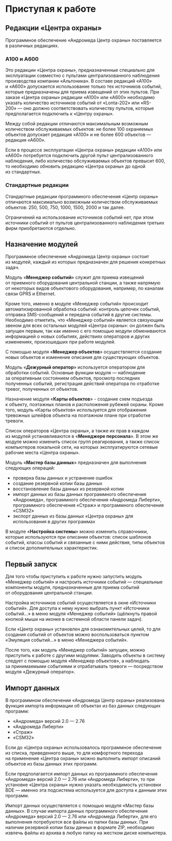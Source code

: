 # Приступая к работе

## Редакции «Центра охраны»

Программное обеспечение «Андромеда Центр охраны» поставляется в различных редакциях. 

### А100 и А600

Это редакции «Центра охраны», предназначенные специально для эксплуатации совместно с пультами централизованного наблюдения производства компании «Альтоника». В составе редакций «А100» и «А600» допускается использование только тех источников событий, которые предназначены для приема извещений от этих пультов. При заказе «Центра охраны» редакции «А100» или «А600» необходимо указать количество источников событий от «Lonta-202» или «RS-200» — оно должно соответствовать количеству пультов, которые предполагается подключить к «Центру охраны».

Между собой редакции отличаются максимальным возможным количеством обслуживаемых объектов: не более 100 охраняемых объектов допускает редакция «А100» и не более 600 объектов — редакция «А600».

Если в процессе эксплуатации «Центра охраны» редакции «А100» или «А600» потребуется подключить другой пульт централизованного наблюдения, либо количество обслуживаемых объектов превысит 600, то необходимо обновить редакцию «Центра охраны» до одной из стандартных.

### Стандартные редакции

Стандартные редакции программного обеспечения «Центр охраны» отличаются максимально возможным количеством обслуживаемых объектов: 250, 500, 750, 1000, 1500, 2000 и так далее.

Ограничений на использование источников событий нет, при этом источники событий от пультов централизованного наблюдения третьих фирм приобретаются отдельно.

## Назначение модулей

Программное обеспечение «Андромеда Центр охраны» состоит из модулей, каждый из которых предназначен для решения конкретных задач.

Модуль «**Менеджер событий**» служит для приема извещений от приемного оборудования центральной станции, а также напрямую от некоторых видов объектового оборудования, например, по каналам связи GPRS и Ethernet. 

Кроме того, именно в модуле «Менеджер событий» происходит автоматизированной обработка событий: контроль цепочек событий, отправка SMS-сообщений и передача событий в другие системы. 
Необходимо отметить, что «Менеджер событий» является связующим звеном для всех остальных модулей «Центра охраны»: он должен быть запущен первым, так как именно с его помощью модули обмениваются информацией о новых событиях, действиях операторов и других изменениях, произошедших при работе модулей.

С помощью модуля «**Менеджер объектов**» осуществляется создание новых объектов и изменение описания для существующих объектов.

Модуль «**Дежурный оператор**» используется оператором для обработки событий. Основные функции модуля — наблюдение за оперативным состоянием объектов, просмотр последних полученных событий, регистрация действий оператора по отработке тревог, полученных от объектов.

Назначение модуля «**Карты объектов**» - создание схем подъезда к объекту, поэтажных планов и расположения рубежей охраны. Кроме того, модуль «Карты объектов» используется для отображения тревожных шлейфов объекта на поэтажном плане при отработке тревоги.

Список операторов «Центра охраны», а также их прав в каждом из модулей устанавливаются в «**Менеджере персонала**». В этом же модуле можно изменить список групп реагирования, а также список компьютеров локальной сети, на которых эксплуатируются сетевые рабочие места «Центра охраны».

Модуль «**Мастер базы данных**» предназначен для выполнения следующих операций:

* проверка базы данных и устранение ошибок
* создание резервной копии базы данных
* восстановление базы данных из резервной копии
* импорт данных из базы данных программного обеспечения «Андромеда», программного обеспечения «Андромеда Либерти», программного обеспечения «Страж» и программного обеспечения «CSM32»
* экспорт данных из базы данных «Центра охраны» для использования в других программах

В модуле «**Настройка системы**» можно изменить справочники, которые используются при описании объектов: список шаблонов событий, классы событий и связанные с ними действия, типы объектов и список дополнительных характеристик.

## Первый запуск

Для того чтобы приступить к работе нужно запустить модуль «Менеджер событий» и настроить источники событий — специальные компоненты модуля, предназначенные для приема событий от оборудования центральной станции.

Настройка источников событий осуществляется в окне «Источники событий». Для доступа к нему нужно выбрать пункт «Источники событий...» в меню модуля «Менеджер событий» (щёлкнуть правой кнопкой мыши на иконке в системной области панели задач).

Если «Центр охраны» установлен для ознакомительных целей, то для создания событий от объектов можно воспользоваться пунктом «Эмуляция событий...» в меню «Менеджера событий».

После того, как модуль «Менеджер событий» запущен, можно приступить к работе с другими модулями. Заводить объекты в систему следует с помощью модуля «Менеджер объектов», а наблюдать за принимаемыми событиями и отрабатывать тревоги — посредством модуля «Дежурный оператор».

## Импорт данных 

В программном обеспечении «Андромеда Центр охраны» реализована функция импорта информации об объектах из баз данных следующих программ:

* «Андромеда» версий 2.0 — 2.76
* «Андромеда Либерти»
* «Страж»
* «CSM32»

Если до «Центра охраны» использовалось программное обеспечение из списка, приведенного выше, то для комфортного перехода на применение «Центра охраны» можно выполнить импорт описаний объектов из базы данных этих программ.

Если предполагается импорт данных из программного обеспечения «Андромеда» версий 2.0 — 2.76 или «Андромеда Либерти», то при установке «Центра охраны» нужно указать необходимость установки BDE — именно эта подсистема используется для доступа к данным этих программ.

Импорт данных осуществляется с помощью модуля «Мастер базы данных». В случае импорта данных программного обеспечения «Андромеда» версий 2.0 — 2.76 или «Андромеда Либерти», для его выполнения потребуются все файлы из папки базы данных. При наличии резервной копии базы данных в формате ZIP, необходимо извлечь файлы из архива в любую папку на жестком диске компьютера.

